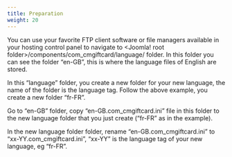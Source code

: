 ```yaml
---
title: Preparation
weight: 20
---
```

You can use your favorite FTP client software or file managers available in your hosting control panel to navigate to <Joomla! root folder>/components/com\_cmgiftcard/language/ folder. In this folder you can see the folder “en-GB”, this is where the language files of English are stored.

In this “language” folder, you create a new folder for your new language, the name of the folder is the language tag. Follow the above example, you create a new folder “fr-FR”.

Go to “en-GB” folder, copy “en-GB.com\_cmgiftcard.ini” file in this folder to the new language folder that you just create (“fr-FR” as in the example).

In the new language folder folder, rename “en-GB.com\_cmgiftcard.ini” to “xx-YY.com\_cmgiftcard.ini”, “xx-YY” is the language tag of your new language, eg “fr-FR”.